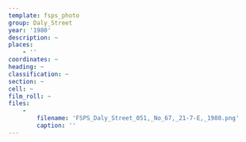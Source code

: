 ```yaml
---
template: fsps_photo
group: Daly_Street
year: '1980'
description: ~
places:
    - ''
coordinates: ~
heading: ~
classification: ~
section: ~
cell: ~
film_roll: ~
files:
    -
        filename: 'FSPS_Daly_Street_051,_No_67,_21-7-E,_1980.png'
        caption: ''
---
```

